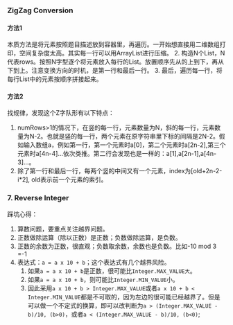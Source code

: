 ### ZigZag Conversion
#### 方法1
本质方法是将元素按照题目描述放到容器里，再遍历。一开始想直接用二维数组打印，空间复杂度太高。其实每一行可以用ArrayList进行压缩。
2. 构造N个List，N代表rows。按照N字型逐个将元素放入每行的List。放置顺序先从的上到下，再从下到上。注意变换方向的时机，是第一行和最后一行。
3. 最后，遍历每一行，将每行List中的元素按顺序拼接起来。

#### 方法2
找规律，发现这个Z字队形有以下特点：
1. numRows>1的情况下，在竖的每一行，元素数量为N，斜的每一行，元素数量为N-2。也就是竖的每一行，两个元素在原字符串里下标的间隔是2N-2。假如输入数组a，例如第一行，第一个元素时a[0]，第二个元素时a[2n-2],第三个元素时a[4n-4]...依次类推。第二行会发现也是一样的：a[1],a[2n-1],a[4n-3]...。
2. 除了第一行和最后一行，每两个竖的中间又有一个元素，index为[old+2n-2-i*2], old表示前一个元素的索引。


### 7. Reverse Integer
踩坑心得：
1. 算数问题，要重点关注越界问题。
2. 正数做除运算（除以正数）是正数；负数做除运算，是负数。
2. 正数的余数为正数，很直观；负数取余数，余数也是负数。比如-10 mod 3 =-1
3. 表达式：`a = a x 10 + b`；这个表达式有几个越界风险。
	1. 如果`a = a x 10 + b`是正数，很可能比`Integer.MAX_VALUE大`。
	2. 如果`a = a x 10 + b`，则可能比`Integer.MIN_VALUE`小。
	3. 因此采用`a x 10 + b > Integer.MAX_VALUE`或者`a x 10 + b < Integer.MIN_VALUE`都是不可取的，因为左边的很可能已经越界了。但是可以做一个不定式的换算，即可以改判断为`a > (Integer.MAX_VALUE - b)/10, (b>0)`，或者`a < (Integer.MAX_VALUE - b)/10, (b<0)`; 